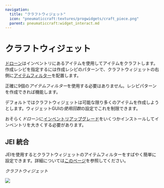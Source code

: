 ```yaml
---
navigation:
  title: "クラフトウィジェット"
  icon: "pneumaticcraft:textures/progwidgets/craft_piece.png"
  parent: pneumaticcraft:widget_interact.md
---
```


# クラフトウィジェット

[ドローン](../tools/drone.md)はインベントリにあるアイテムを使用してアイテムをクラフトします。作成レシピを指定するには作成レシピのパターンで、クラフトウィジェットの右側に[アイテムフィルター](./item_filter.md)を配置します。

正確に9個の*アイテムフィルター*を使用する必要はありません。レシピパターンを作成できれば機能します。

デフォルトではクラフトウィジェットは可能な限り多くのアイテムを作成しようとします。ウィジェットGUIの*使用回数*の設定でこれを制限できます。

おそらく*ドローン*に[インベントリアップグレード](../base_concepts/upgrades.md#dispenser)をいくつかインストールしてインベントリを大きくする必要があります。

## JEI 統合

JEIを使用するとクラフトウィジェットのアイテムフィルターをすばやく簡単に設定できます。詳細については[このページ](./programmer.md#jei)を参照してください。

*クラフトウィジェット*

![](craft_piece.png)

